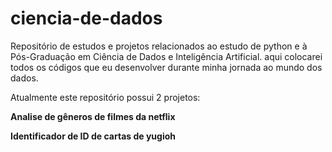 # ciencia-de-dados
Repositório de estudos e projetos relacionados ao estudo de python e à Pós-Graduação em Ciência de Dados e Inteligência Artificial.
aqui colocarei todos os códigos que eu desenvolver durante minha jornada ao mundo dos dados.

Atualmente este repositório possui 2 projetos:

 **Analise de gêneros de filmes da netflix**
 
 **Identificador de ID de cartas de yugioh**

 

